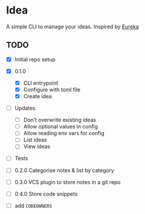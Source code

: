 # Idea
A simple CLI to manage your ideas. Inspired by [Eureka][eureka]

## TODO
 - [x] Initial repo setup
 - [x] 0.1.0
    - [x] CLI entrypoint
    - [x] Configure with toml file
    - [x] Create idea
 - [ ] Updates
    - [ ] Don't overwrite existing ideas
    - [ ] Allow optional values in config
    - [ ] Allow reading env vars for config
    - [ ] List ideas
    - [ ] View ideas
 - [ ] Tests
 - [ ] 0.2.0 Categorise notes & list by category
 - [ ] 0.3.0 VCS plugin to store notes in a git repo
 - [ ] 0.4.0 Store code snippets
 - [ ] add `CODEOWNERS`


[eureka]: https://github.com/simeg/eureka/
